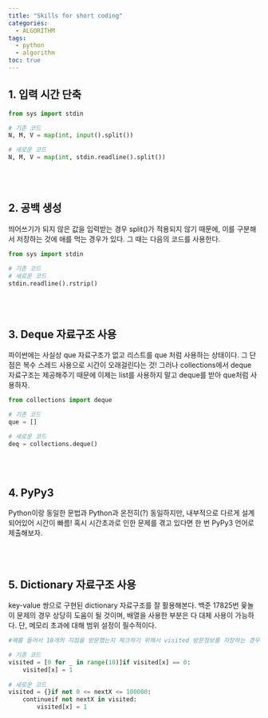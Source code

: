 ```yaml
---
title: "Skills for short coding"
categories: 
  - ALGORITHM
tags:
  - python
  - algorithm
toc: true
---
```


## 1. 입력 시간 단축 

```python
from sys import stdin

# 기존 코드
N, M, V = map(int, input().split())

# 새로운 코드
N, M, V = map(int, stdin.readline().split())
```

<Br><br>

## 2. 공백 생성

띄어쓰기가 되지 않은 값을 입력받는 경우 split()가 적용되지 않기 때문에, 이를 구분해서 저장하는 것에 애를 먹는 경우가 있다. 그 때는 다음의 코드를 사용한다. 

```python
from sys import stdin

# 기존 코드
# 새로운 코드 
stdin.readline().rstrip()
```

<br><br>

## 3. Deque 자료구조 사용

파이썬에는 사실상 que 자료구조가 없고 리스트를 que 처럼 사용하는 상태이다. 그 단점은 복수 스레드 사용으로 시간이 오래걸린다는 것! 그러나 collections에서 deque 자료구조는 제공해주기 때문에 이제는 list를 사용하지 말고 deque를 받아 que처럼 사용하자.

```python
from collections import deque

# 기존 코드
que = []

# 새로운 코드
deq = collections.deque()    
```

<br><br>

## 4. PyPy3

Python이랑 동일한 문법과 Python과 온전히(?) 동일하지만, 내부적으로 다르게 설계되어있어 시간이 빠름! 혹시 시간초과로 인한 문제를 겪고 있다면 한 번  PyPy3 언어로 제출해보자.

<br><br>

## 5. Dictionary 자료구조 사용 

key-value 쌍으로 구현된 dictionary 자료구조를 잘 활용해본다. 백준 17825번 윷놀이 문제의 경우 상당히 도움이 될 것이며, 배열을 사용한 부분은 다 대체 사용이 가능하다. 단, 메모리 초과에 대해 범위 설정이 필수적이다. 

```python
#예를 들어서 10개의 지점을 방문했는지 체크하기 위해서 visited 방문정보를 저장하는 경우

# 기존 코드
visited = [0 for _ in range(10)]if visited[x] == 0:    
    visited[x] = 1    
    
# 새로운 코드
visited = {}if not 0 <= nextX <= 100000:    
    continueif not nextX in visited:    
        visited[x] = 1
```